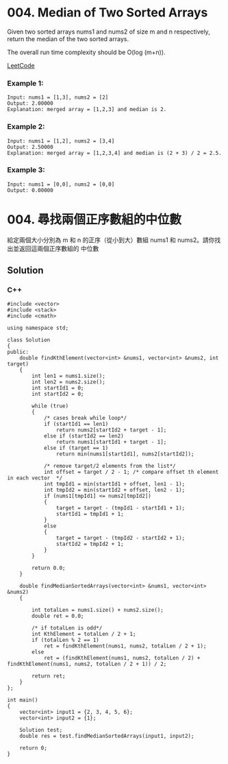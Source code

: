 # 004. Median of Two Sorted Arrays
Given two sorted arrays nums1 and nums2 of size m and n respectively, return the median of the two sorted arrays.

The overall run time complexity should be O(log (m+n)).

[LeetCode](https://leetcode.com/problems/median-of-two-sorted-arrays)

### Example 1:
```
Input: nums1 = [1,3], nums2 = [2]
Output: 2.00000
Explanation: merged array = [1,2,3] and median is 2.
```

### Example 2:
```
Input: nums1 = [1,2], nums2 = [3,4]
Output: 2.50000
Explanation: merged array = [1,2,3,4] and median is (2 + 3) / 2 = 2.5.
```

### Example 3:
```
Input: nums1 = [0,0], nums2 = [0,0]
Output: 0.00000
```

# 004. 尋找兩個正序數組的中位數
給定兩個大小分別為 m 和 n 的正序（從小到大）數組 nums1 和 nums2。請你找出並返回這兩個正序數組的 中位數


## Solution  

### C++

```
#include <vector>
#include <stack>
#include <cmath>

using namespace std;

class Solution
{
public:
    double findKthElement(vector<int> &nums1, vector<int> &nums2, int target)
    {
        int len1 = nums1.size();
        int len2 = nums2.size();
        int startId1 = 0;
        int startId2 = 0;

        while (true)
        {
            /* cases break while loop*/
            if (startId1 == len1)
                return nums2[startId2 + target - 1];
            else if (startId2 == len2)
                return nums1[startId1 + target - 1];
            else if (target == 1)
                return min(nums1[startId1], nums2[startId2]);

            /* remove target/2 elements from the list*/
            int offset = target / 2 - 1; /* compare offset th element in each vector  */
            int tmpId1 = min(startId1 + offset, len1 - 1);
            int tmpId2 = min(startId2 + offset, len2 - 1);
            if (nums1[tmpId1] <= nums2[tmpId2])
            {
                target = target - (tmpId1 - startId1 + 1);
                startId1 = tmpId1 + 1;
            }
            else
            {
                target = target - (tmpId2 - startId2 + 1);
                startId2 = tmpId2 + 1;
            }
        }

        return 0.0;
    }

    double findMedianSortedArrays(vector<int> &nums1, vector<int> &nums2)
    {

        int totalLen = nums1.size() + nums2.size();
        double ret = 0.0;

        /* if totalLen is odd*/
        int KthElement = totalLen / 2 + 1;
        if (totalLen % 2 == 1)
            ret = findKthElement(nums1, nums2, totalLen / 2 + 1);
        else
            ret = (findKthElement(nums1, nums2, totalLen / 2) + findKthElement(nums1, nums2, totalLen / 2 + 1)) / 2;

        return ret;
    }
};

int main()
{
    vector<int> input1 = {2, 3, 4, 5, 6};
    vector<int> input2 = {1};

    Solution test;
    double res = test.findMedianSortedArrays(input1, input2);

    return 0;
}
```